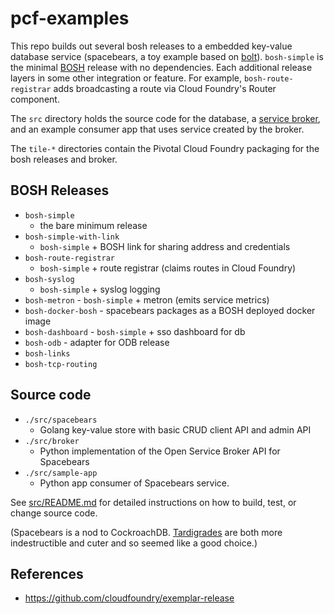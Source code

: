 # pcf-examples

This repo builds out several bosh releases to a embedded key-value
database service (spacebears, a toy example based on [bolt](https://github.com/boltdb/bolt)). 
`bosh-simple` is the minimal
[BOSH](https://bosh.io)
release with no dependencies. Each additional
release layers in some other integration or feature. For example, 
`bosh-route-registrar` adds broadcasting a route via Cloud Foundry's Router component.

The `src` directory holds the source code for the database, a 
[service broker](https://github.com/openservicebrokerapi/servicebroker/),
and an example consumer app that uses service created by the broker.

The `tile-*` directories contain the Pivotal Cloud Foundry packaging
for the bosh releases and broker. 

## BOSH Releases

* `bosh-simple`
    - the bare minimum release
* `bosh-simple-with-link`
    - `bosh-simple` + BOSH link for sharing address and credentials
* `bosh-route-registrar`
    - `bosh-simple` + route registrar (claims routes in Cloud Foundry)
* `bosh-syslog`
    - `bosh-simple` + syslog logging
* `bosh-metron`
      - `bosh-simple` + metron (emits service metrics)
* `bosh-docker-bosh`
      - spacebears packages as a BOSH deployed docker image
* `bosh-dashboard`
      - `bosh-simple` + sso dashboard for db
* `bosh-odb`
      - adapter for ODB release
* `bosh-links`
* `bosh-tcp-routing`

## Source code
* `./src/spacebears`
    - Golang key-value store with basic CRUD client API and admin API
* `./src/broker`
    - Python implementation of the Open Service Broker API for Spacebears 
* `./src/sample-app`
    - Python app consumer of Spacebears service.

See [src/README.md](src/README.md) for detailed instructions on how to build,
test, or change source code.

(Spacebears is a nod to CockroachDB.
[Tardigrades](https://en.wikipedia.org/wiki/Tardigrade)
are both more indestructible and cuter and so seemed like a good choice.)

## References

* https://github.com/cloudfoundry/exemplar-release
